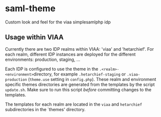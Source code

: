 # saml-theme
Custom look and feel for the viaa simplesamlphp idp

## Usage within VIAA

Currently there are two IDP realms within VIAA: 'viaa' and 'hetarchief'. For each realm, different IDP instances are deployed for the different environments: production, staging, ... 

Each IDP is configured to use the theme in the `.<realm>-<environment>`directory, for example `.hetarchief-staging` or `.viaa-production` (`theme.use` setting in `config.php`). These realm and environment specific themes directories are generated from the templates by the script `update.sh`. Make sure to run this script *before* committing changes to the templates.

The templates for each realm are located in the `viaa` and `hetarchief` subdirectories in the `themes' directory.
